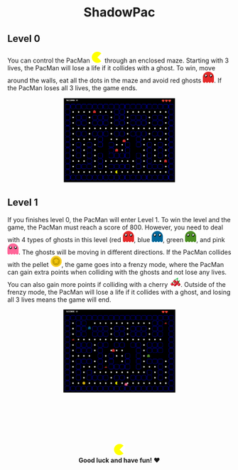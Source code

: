 <div align="center">
  <h1>ShadowPac</h1>
</div>

## Level 0
You can control the PacMan <img src="res/pacOpen.png"> through an enclosed maze. Starting with 3 lives, the PacMan will lose a life if it collides 
with a ghost. To win, move around the walls, eat all the dots in the maze and avoid red ghosts <img src="res/ghostRed.png">. If the 
PacMan loses all 3 lives, the game ends.

<p align="center">
  <img src="Level0.png" style="width: 50%; height: 50%;">
</p>

## Level 1
If you finishes level 0, the PacMan will enter Level 1. To win the level and the game, the PacMan must reach a score of 800. However, 
you need to deal with 4 types of ghosts in this level (red <img src="res/ghostRed.png">, blue <img src="res/ghostBlue.png">, green 
<img src="res/ghostGreen.png">, and pink <img src="res/ghostPink.png">. The ghosts will be moving in different directions. If the
PacMan collides with the pellet <img src="res/pellet.png">, the game goes into a frenzy mode, where the PacMan can gain extra points
when colliding with the ghosts and not lose any lives. You can also gain more points if colliding with a cherry <img src="res/cherry.png">.
Outside of the frenzy mode, the PacMan will lose a life if it collides with a ghost, and losing all 3 lives means the game will end.

<p align="center">
  <img src="Level1.png" style="width: 50%; height: 50%;">
</p>


<br><br><br><br><br>


<p align="center">
  <img src="res/pacOpen.png">
  <br>
  <strong>Good luck and have fun!</strong> ❤️
</p>

